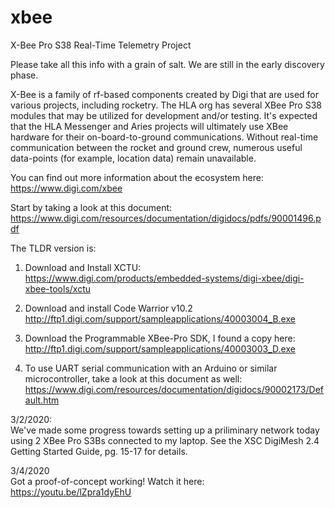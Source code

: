 # xbee
X-Bee Pro S38 Real-Time Telemetry Project

Please take all this info with a grain of salt. We are still in the early discovery phase.

X-Bee is a family of rf-based components created by Digi that are used for various projects, including rocketry. The HLA org has several XBee Pro S38 modules that may be utilized for development and/or testing. It's expected that the HLA Messenger and Aries projects will ultimately use XBee hardware for their on-board-to-ground communications. Without real-time communication between the rocket and ground crew, numerous useful data-points (for example, location data) remain unavailable. 

You can find out more information about the ecosystem here:
<br/>https://www.digi.com/xbee

Start by taking a look at this document: 
<br/>https://www.digi.com/resources/documentation/digidocs/pdfs/90001496.pdf

The TLDR version is:
1) Download and Install XCTU:
<br/>https://www.digi.com/products/embedded-systems/digi-xbee/digi-xbee-tools/xctu

2) Download and install Code Warrior v10.2
<br/>http://ftp1.digi.com/support/sampleapplications/40003004_B.exe

2) Download the Programmable XBee-Pro SDK, I found a copy here:
<br/>http://ftp1.digi.com/support/sampleapplications/40003003_D.exe

3) To use UART serial communication with an Arduino or similar microcontroller, take a look at this document as well:
<br/>https://www.digi.com/resources/documentation/digidocs/90002173/Default.htm

3/2/2020:
<br/>We've made some progress towards setting up a priliminary network today using 2 XBee Pro S3Bs connected to my laptop. See the XSC DigiMesh 2.4 Getting Started Guide, pg. 15-17 for details. 

3/4/2020
<br/>Got a proof-of-concept working! Watch it here: https://youtu.be/lZpra1dyEhU
